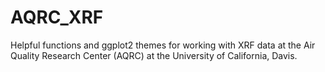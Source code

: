 # AQRC_XRF
Helpful functions and ggplot2 themes for working with XRF data at the Air Quality Research Center (AQRC) at the University of California, Davis.
